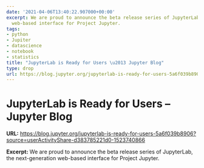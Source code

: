 ```yaml
---
date: '2021-04-06T13:40:22.907000+00:00'
excerpt: We are proud to announce the beta release series of JupyterLab, the next-generation
  web-based interface for Project Jupyter.
tags:
- python
- Jupiter
- datascience
- notebook
- statistics
title: "JupyterLab is Ready for Users \u2013 Jupyter Blog"
type: drop
url: https://blog.jupyter.org/jupyterlab-is-ready-for-users-5a6f039b8906?source=userActivityShare-d383785221d0-1523740866
---
```


# JupyterLab is Ready for Users – Jupyter Blog

**URL:** https://blog.jupyter.org/jupyterlab-is-ready-for-users-5a6f039b8906?source=userActivityShare-d383785221d0-1523740866

**Excerpt:** We are proud to announce the beta release series of JupyterLab, the next-generation web-based interface for Project Jupyter.
